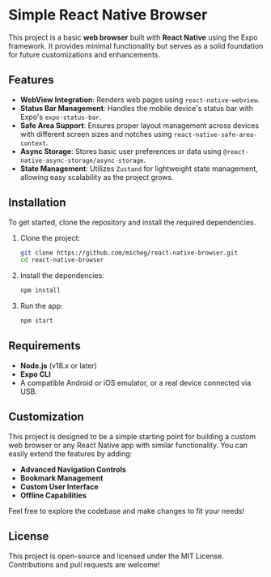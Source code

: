 # Simple React Native Browser

This project is a basic **web browser** built with **React Native** using the Expo framework. It provides minimal functionality but serves as a solid foundation for future customizations and enhancements.

## Features

- **WebView Integration**: Renders web pages using `react-native-webview`.
- **Status Bar Management**: Handles the mobile device's status bar with Expo's `expo-status-bar`.
- **Safe Area Support**: Ensures proper layout management across devices with different screen sizes and notches using `react-native-safe-area-context`.
- **Async Storage**: Stores basic user preferences or data using `@react-native-async-storage/async-storage`.
- **State Management**: Utilizes `Zustand` for lightweight state management, allowing easy scalability as the project grows.

## Installation

To get started, clone the repository and install the required dependencies.

1. Clone the project:

   ```bash
   git clone https://github.com/micheg/react-native-browser.git
   cd react-native-browser
   ```

2. Install the dependencies:

   ```bash
   npm install
   ```

3. Run the app:

   ```bash
   npm start
   ```

## Requirements

- **Node.js** (v18.x or later)
- **Expo CLI**
- A compatible Android or iOS emulator, or a real device connected via USB.

## Customization

This project is designed to be a simple starting point for building a custom web browser or any React Native app with similar functionality. You can easily extend the features by adding:

- **Advanced Navigation Controls**
- **Bookmark Management**
- **Custom User Interface**
- **Offline Capabilities**

Feel free to explore the codebase and make changes to fit your needs!

## License

This project is open-source and licensed under the MIT License. Contributions and pull requests are welcome!
